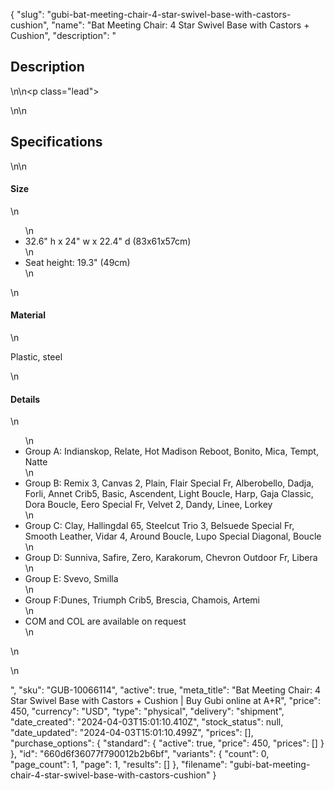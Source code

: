 {
  "slug": "gubi-bat-meeting-chair-4-star-swivel-base-with-castors-cushion",
  "name": "Bat Meeting Chair: 4 Star Swivel Base with Castors + Cushion",
  "description": "<h2>Description</h2>\n<!-- split -->\n<p class=\"lead\"> </p>\n<!-- split -->\n<h2>Specifications</h2>\n<!-- split -->\n<h4>Size</h4>\n<ul>\n<li>32.6\" h x 24\" w x 22.4\" d (83x61x57cm)</li>\n<li>Seat height: 19.3\" (49cm)</li>\n</ul>\n<h4>Material</h4>\n<p>Plastic, steel</p>\n<h4>Details</h4>\n<ul>\n<li>Group A: Indianskop, Relate, Hot Madison Reboot, Bonito, Mica, Tempt, Natte</li>\n<li>Group B: Remix 3, Canvas 2, Plain, Flair Special Fr, Alberobello, Dadja, Forli, Annet Crib5, Basic, Ascendent, Light Boucle, Harp, Gaja Classic, Dora Boucle, Eero Special Fr, Velvet 2, Dandy, Linee, Lorkey</li>\n<li>Group C: Clay, Hallingdal 65, Steelcut Trio 3, Belsuede Special Fr, Smooth Leather, Vidar 4, Around Boucle, Lupo Special Diagonal, Boucle</li>\n<li>Group D: Sunniva, Safire, Zero, Karakorum, Chevron Outdoor Fr, Libera</li>\n<li>Group E: Svevo, Smilla</li>\n<li>Group F:Dunes, Triumph Crib5, Brescia, Chamois, Artemi</li>\n<li>COM and COL are available on request</li>\n</ul>\n<ul></ul>\n<ul></ul>",
  "sku": "GUB-10066114",
  "active": true,
  "meta_title": "Bat Meeting Chair: 4 Star Swivel Base with Castors + Cushion | Buy Gubi online at A+R",
  "price": 450,
  "currency": "USD",
  "type": "physical",
  "delivery": "shipment",
  "date_created": "2024-04-03T15:01:10.410Z",
  "stock_status": null,
  "date_updated": "2024-04-03T15:01:10.499Z",
  "prices": [],
  "purchase_options": {
    "standard": {
      "active": true,
      "price": 450,
      "prices": []
    }
  },
  "id": "660d6f36077f790012b2b6bf",
  "variants": {
    "count": 0,
    "page_count": 1,
    "page": 1,
    "results": []
  },
  "filename": "gubi-bat-meeting-chair-4-star-swivel-base-with-castors-cushion"
}
